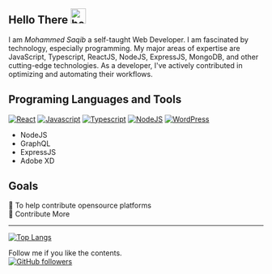 
## Hello There <img src="https://user-images.githubusercontent.com/1303154/88677602-1635ba80-d120-11ea-84d8-d263ba5fc3c0.gif" width="30px" alt="hello">

I am _Mohammed Saqib_ a self-taught Web Developer. I am fascinated by technology, especially programming. My major areas of expertise are JavaScript, Typescript, ReactJS, NodeJS, ExpressJS, MongoDB, and other cutting-edge technologies. As a developer, I've actively contributed in optimizing and automating their workflows.

## Programing Languages and Tools
[![React](https://img.shields.io/badge/-React-61DBFB?style=for-the-badge&labelColor=black&logo=react&logoColor=61DBFB)](#) 
[![Javascript](https://img.shields.io/badge/-Javascript-F0DB4F?style=for-the-badge&labelColor=black&logo=javascript&logoColor=F0DB4F)](#) 
[![Typescript](https://img.shields.io/badge/-Typescript-007acc?style=for-the-badge&labelColor=black&logo=typescript&logoColor=007acc)](#) 
[![NodeJS](https://img.shields.io/badge/-node.js-brightgreen?style=for-the-badge&labelColor=black&logo=node.js&logoColor=brightgreen)](#) 
[![WordPress](https://img.shields.io/badge/-Mongodb-4EA94B?style=for-the-badge&labelColor=black&logo=mongodb&logoColor=4EA94B)](#) 

- NodeJS
- GraphQL
- ExpressJS
- Adobe XD

## Goals

🌟 To help contribute opensource platforms\
🌟 Contribute More

___

[![Top Langs](https://github-readme-stats.vercel.app/api/top-langs/?username=md-saqib&count_private=true)](https://github.com/md-saqib)


Follow me if you like the contents.\
[
![GitHub followers](https://img.shields.io/github/followers/md-saqib.svg?style=for-the-badge&logo=github&label=Follow)
](https://github.com/md-saqib)
